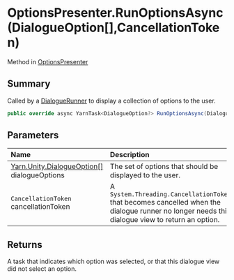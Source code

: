 # OptionsPresenter.RunOptionsAsync(DialogueOption[],CancellationToken)

Method in [OptionsPresenter](/docs/api/csharp/yarn.unity.optionspresenter.md)

## Summary


Called by a  [DialogueRunner](yarn.unity.dialoguerunner.md)  to display a collection of
options to the user. 


```csharp
public override async YarnTask<DialogueOption?> RunOptionsAsync(DialogueOption[] dialogueOptions, CancellationToken cancellationToken)
```

## Parameters

|Name|Description|
|:---|:---|
|[Yarn.Unity.DialogueOption\[\]](/docs/api/csharp/yarn.unity.dialogueoption.md) dialogueOptions|The set of options that should be displayed to the user.|
|`CancellationToken` cancellationToken|A  `System.Threading.CancellationToken`  that becomes cancelled when the dialogue runner no longer needs this dialogue view to return an option.|

## Returns

A task that indicates which option was selected, or that this dialogue view did not select an option.

